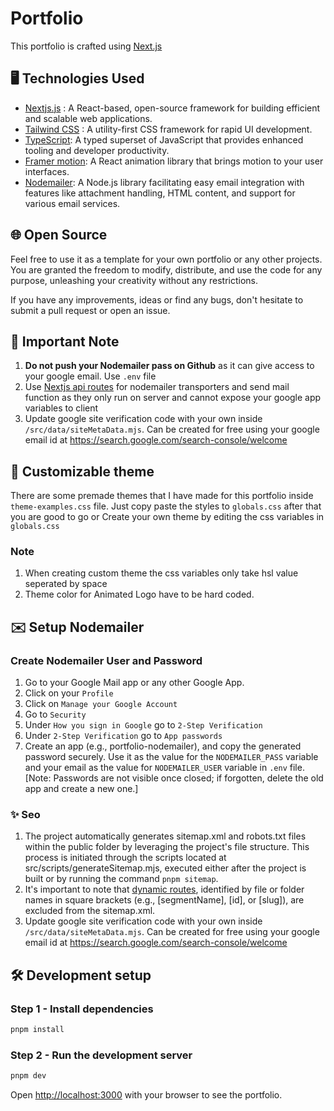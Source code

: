 # Portfolio

This portfolio is crafted using [Next.js](https://nextjs.org/)

## 🖥️ Technologies Used

- [Nextjs.js](https://nextjs.org/) : A React-based, open-source framework for building efficient and scalable web applications.
- [Tailwind CSS](https://tailwindcss.com) : A utility-first CSS framework for rapid UI development.
- [TypeScript](https://www.typescriptlang.org): A typed superset of JavaScript that provides enhanced tooling and developer productivity.
- [Framer motion](https://www.framer.com/motion/): A React animation library that brings motion to your user interfaces.
- [Nodemailer](https://nodemailer.com/): A Node.js library facilitating easy email integration with features like attachment handling, HTML content, and support for various email services.

## 🌐 Open Source

Feel free to use it as a template for your own portfolio or any other projects. You are granted the freedom to modify, distribute, and use the code for any purpose, unleashing your creativity without any restrictions.

If you have any improvements, ideas or find any bugs, don't hesitate to submit a pull request or open an issue.

## 🛑 Important Note

1. **Do not push your Nodemailer pass on Github** as it can give access to your google email. Use `.env` file
2. Use [Nextjs api routes](https://nextjs.org/docs/pages/building-your-application/routing/api-routes) for nodemailer transporters and send mail function as they only run on server and cannot expose your google app variables to client
3. Update google site verification code with your own inside `/src/data/siteMetaData.mjs`. Can be created for free using your google email id at <https://search.google.com/search-console/welcome>

## 🌟 Customizable theme

There are some premade themes that I have made for this portfolio inside `theme-examples.css` file. Just copy paste the styles to `globals.css` after that you are good to go or Create your own theme by editing the css variables in `globals.css`

### Note

1. When creating custom theme the css variables only take hsl value seperated by space
2. Theme color for Animated Logo have to be hard coded.

## ✉️ Setup Nodemailer

### Create Nodemailer User and Password

1. Go to your Google Mail app or any other Google App.
2. Click on your `Profile`
3. Click on `Manage your Google Account`
4. Go to `Security`
5. Under `How you sign in Google` go to `2-Step Verification`
6. Under `2-Step Verification` go to `App passwords`
7. Create an app (e.g., portfolio-nodemailer), and copy the generated password securely. Use it as the value for the `NODEMAILER_PASS` variable and your email as the value for `NODEMAILER_USER` variable in `.env` file. [Note: Passwords are not visible once closed; if forgotten, delete the old app and create a new one.]

### ✨ Seo

1. The project automatically generates sitemap.xml and robots.txt files within the public folder by leveraging the project's file structure. This process is initiated through the scripts located at src/scripts/generateSitemap.mjs, executed either after the project is built or by running the command `pnpm sitemap`.
2. It's important to note that [dynamic routes](https://nextjs.org/docs/pages/building-your-application/routing/dynamic-routes), identified by file or folder names in square brackets (e.g., [segmentName], [id], or [slug]), are excluded from the sitemap.xml.
3. Update google site verification code with your own inside `/src/data/siteMetaData.mjs`. Can be created for free using your google email id at <https://search.google.com/search-console/welcome>

## 🛠️ Development setup

### Step 1 - Install dependencies

```bash
pnpm install
```

### Step 2 - Run the development server

```bash
pnpm dev
```

Open [http://localhost:3000](http://localhost:3000) with your browser to see the portfolio.
